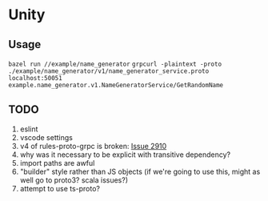 # Unity

## Usage

`bazel run //example/name_generator`
`grpcurl -plaintext -proto ./example/name_generator/v1/name_generator_service.proto localhost:50051 example.name_generator.v1.NameGeneratorService/GetRandomName`

## TODO

1. eslint
1. vscode settings
1. v4 of rules-proto-grpc is broken: [Issue 2910](https://github.com/bazelbuild/rules_nodejs/issues/2910)
1. why was it necessary to be explicit with transitive dependency?
1. import paths are awful
1. "builder" style rather than JS objects (if we're going to use this, might as well go to proto3? scala issues?)
1. attempt to use ts-proto?
